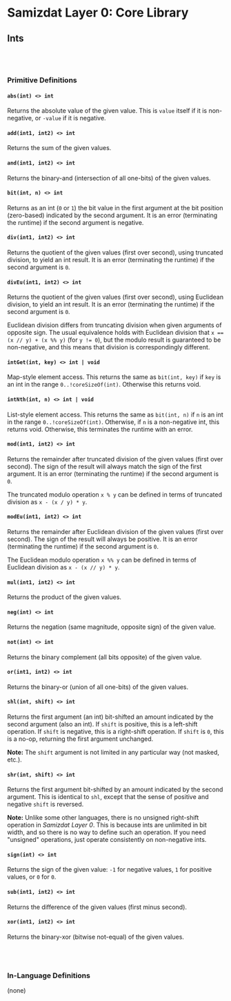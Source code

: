 Samizdat Layer 0: Core Library
==============================

Ints
----

<br><br>
### Primitive Definitions

#### `abs(int) <> int`

Returns the absolute value of the given value. This is `value` itself if
it is non-negative, or `-value` if it is negative.

#### `add(int1, int2) <> int`

Returns the sum of the given values.

#### `and(int1, int2) <> int`

Returns the binary-and (intersection of all one-bits) of the given values.

#### `bit(int, n) <> int`

Returns as an int (`0` or `1`) the bit value in the first
argument at the bit position (zero-based) indicated by the second
argument. It is an error (terminating the runtime) if the second
argument is negative.

#### `div(int1, int2) <> int`

Returns the quotient of the given values (first over second),
using truncated division, to yield an int result. It is an
error (terminating the runtime) if the second argument is `0`.

#### `divEu(int1, int2) <> int`

Returns the quotient of the given values (first over second),
using Euclidean division, to yield an int result. It is an
error (terminating the runtime) if the second argument is `0`.

Euclidean division differs from truncating division when given
arguments of opposite sign. The usual equivalence holds with Euclidean
division that `x == (x // y) + (x %% y)` (for `y != 0`), but the
modulo result is guaranteed to be non-negative, and this means that
division is correspondingly different.

#### `intGet(int, key) <> int | void`

Map-style element access. This returns the same as `bit(int, key)` if
`key` is an int in the range `0..!coreSizeOf(int)`. Otherwise this
returns void.

#### `intNth(int, n) <> int | void`

List-style element access. This returns the same as `bit(int, n)` if
`n` is an int in the range `0..!coreSizeOf(int)`. Otherwise, if
`n` is a non-negative int, this returns void. Otherwise, this
terminates the runtime with an error.

#### `mod(int1, int2) <> int`

Returns the remainder after truncated division of the given values (first
over second). The sign of the result will always match the sign of the
first argument. It is an error (terminating the runtime) if the second
argument is `0`.

The truncated modulo operation `x % y` can be defined in terms
of truncated division as `x - (x / y) * y`.

#### `modEu(int1, int2) <> int`

Returns the remainder after Euclidean division of the given values (first
over second). The sign of the result will always be positive.
It is an error (terminating the runtime) if the second
argument is `0`.

The Euclidean modulo operation `x %% y` can be defined in terms of
Euclidean division as `x - (x // y) * y`.

#### `mul(int1, int2) <> int`

Returns the product of the given values.

#### `neg(int) <> int`

Returns the negation (same magnitude, opposite sign) of the given
value.

#### `not(int) <> int`

Returns the binary complement (all bits opposite) of the given value.

#### `or(int1, int2) <> int`

Returns the binary-or (union of all one-bits) of the given values.

#### `shl(int, shift) <> int`

Returns the first argument (an int) bit-shifted an amount indicated
by the second argument (also an int). If `shift` is positive, this
is a left-shift operation. If `shift` is negative, this is a right-shift
operation. If `shift` is `0`, this is a no-op, returning the first
argument unchanged.

**Note:** The `shift` argument is not limited in any particular way (not
masked, etc.).

#### `shr(int, shift) <> int`

Returns the first argument bit-shifted by an amount indicated by the
second argument. This is identical to `shl`, except that the sense of
positive and negative `shift` is reversed.

**Note:** Unlike some other languages, there is no unsigned right-shift
operation in *Samizdat Layer 0*. This is because ints are unlimited
in bit width, and so there is no way to define such an operation. If
you need "unsigned" operations, just operate consistently on
non-negative ints.

#### `sign(int) <> int`

Returns the sign of the given value: `-1` for negative values,
`1` for positive values, or `0` for `0`.

#### `sub(int1, int2) <> int`

Returns the difference of the given values (first minus second).

#### `xor(int1, int2) <> int`

Returns the binary-xor (bitwise not-equal) of the given values.


<br><br>
### In-Language Definitions

(none)
